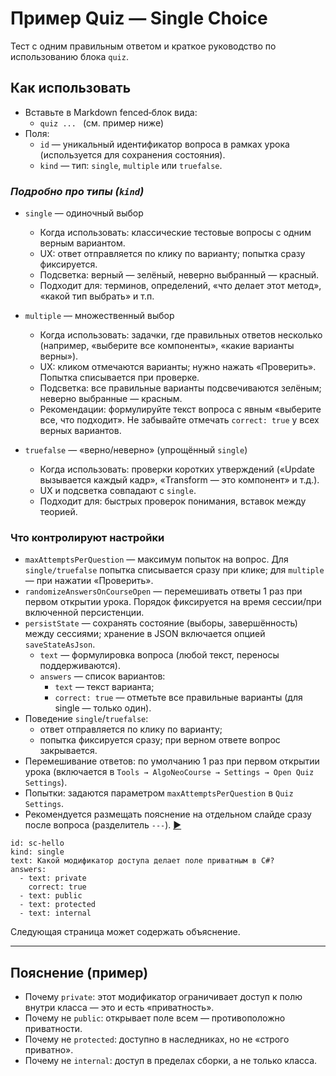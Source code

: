 # Пример Quiz — Single Choice

Тест с одним правильным ответом и краткое руководство по использованию блока `quiz`.

## Как использовать
- Вставьте в Markdown fenced‑блок вида:
  - ```quiz ... ``` (см. пример ниже)
- Поля:
  - `id` — уникальный идентификатор вопроса в рамках урока (используется для сохранения состояния).
  - `kind` — тип: `single`, `multiple` или `truefalse`.

### *Подробно про типы (`kind`)*
- `single` — одиночный выбор
  - Когда использовать: классические тестовые вопросы с одним верным вариантом.
  - UX: ответ отправляется по клику по варианту; попытка сразу фиксируется.
  - Подсветка: верный — зелёный, неверно выбранный — красный.
  - Подходит для: терминов, определений, «что делает этот метод», «какой тип выбрать» и т.п.

- `multiple` — множественный выбор
  - Когда использовать: задачки, где правильных ответов несколько (например, «выберите все компоненты», «какие варианты верны»).
  - UX: кликом отмечаются варианты; нужно нажать «Проверить». Попытка списывается при проверке.
  - Подсветка: все правильные варианты подсвечиваются зелёным; неверно выбранные — красным.
  - Рекомендации: формулируйте текст вопроса с явным «выберите все, что подходит». Не забывайте отмечать `correct: true` у всех верных вариантов.

- `truefalse` — «верно/неверно» (упрощённый `single`)
  - Когда использовать: проверки коротких утверждений («Update вызывается каждый кадр», «Transform — это компонент» и т.д.).
  - UX и подсветка совпадают с `single`.
  - Подходит для: быстрых проверок понимания, вставок между теорией.

### Что контролируют настройки
- `maxAttemptsPerQuestion` — максимум попыток на вопрос. Для `single/truefalse` попытка списывается сразу при клике; для `multiple` — при нажатии «Проверить».
- `randomizeAnswersOnCourseOpen` — перемешивать ответы 1 раз при первом открытии урока. Порядок фиксируется на время сессии/при включенной персистенции.
- `persistState` — сохранять состояние (выборы, завершённость) между сессиями; хранение в JSON включается опцией `saveStateAsJson`.
  - `text` — формулировка вопроса (любой текст, переносы поддерживаются).
  - `answers` — список вариантов:
    - `text` — текст варианта;
    - `correct: true` — отметьте все правильные варианты (для single — только один).
- Поведение `single`/`truefalse`:
  - ответ отправляется по клику по варианту;
  - попытка фиксируется сразу; при верном ответе вопрос закрывается.
- Перемешивание ответов: по умолчанию 1 раз при первом открытии урока (включается в `Tools → AlgoNeoCourse → Settings → Open Quiz Settings`).
- Попытки: задаются параметром `maxAttemptsPerQuestion` в `Quiz Settings`.
- Рекомендуется размещать пояснение на отдельном слайде сразу после вопроса (разделитель `---`). [▶](unity://slide?dir=next)

```quiz
id: sc-hello
kind: single
text: Какой модификатор доступа делает поле приватным в C#?
answers:
  - text: private
    correct: true
  - text: public
  - text: protected
  - text: internal
```

Следующая страница может содержать объяснение.

---

## Пояснение (пример)

- Почему `private`: этот модификатор ограничивает доступ к полю внутри класса — это и есть «приватность».
- Почему не `public`: открывает поле всем — противоположно приватности.
- Почему не `protected`: доступно в наследниках, но не «строго приватно».
- Почему не `internal`: доступ в пределах сборки, а не только класса.
